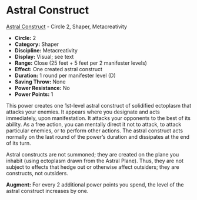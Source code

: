 # Astral Construct

[Astral Construct](/Psionics/A/AstralConstruct.md) - Circle 2, Shaper, Metacreativity

- **Circle:** 2
- **Category:** Shaper
- **Discipline:** Metacreativity
- **Display:** Visual; see text
- **Range:** Close (25 feet + 5 feet per 2 manifester levels)
- **Effect:** One created astral construct
- **Duration:** 1 round per manifester level (D)
- **Saving Throw:** None
- **Power Resistance:** No
- **Power Points:** 1

This power creates one 1st-level astral construct of solidified ectoplasm that attacks your enemies. It appears where you designate and acts immediately, upon manifestation. It attacks your opponents to the best of its ability. As a free action, you can mentally direct it not to attack, to attack particular enemies, or to perform other actions. The astral construct acts normally on the last round of the power’s duration and dissipates at the end of its turn.

Astral constructs are not summoned; they are created on the plane you inhabit (using ectoplasm drawn from the Astral Plane). Thus, they are not subject to effects that hedge out or otherwise affect outsiders; they are constructs, not outsiders.

**Augment:** For every 2 additional power points you spend, the level of the astral construct increases by one.
